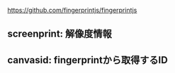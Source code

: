 https://github.com/fingerprintjs/fingerprintjs

 ## screenprint: 解像度情報
## canvasid: fingerprintから取得するID 

